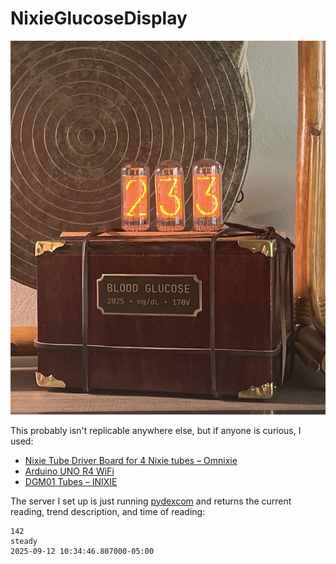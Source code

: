# NixieGlucoseDisplay

![Project Image](media/readme.jpeg)

This probably isn't replicable anywhere else, but if anyone is curious, I used:

- [Nixie Tube Driver Board for 4 Nixie tubes – Omnixie](https://omnixie.com/products/nixie-tube-driver-board-ntdb-kit-for-4-nixie-tubes)
- [Arduino UNO R4 WiFi](https://store-usa.arduino.cc/products/uno-r4-wifi)
- [DGM01 Tubes – INIXIE](https://inixielab.com/products/inixie-dgm-tubes)

The server I set up is just running [pydexcom](https://github.com/gagebenne/pydexcom) and returns the current reading, trend description, and time of reading:

```
142
steady
2025-09-12 10:34:46.807000-05:00
```
